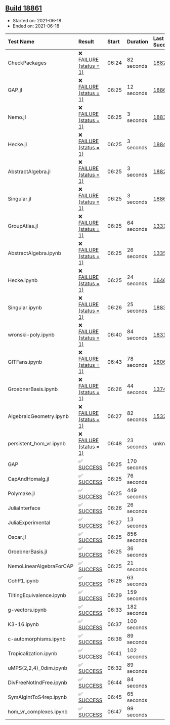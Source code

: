 ## [Build 18861](https://oscarci.mathematik.uni-kl.de/job/oscar/18861/)

* Started on: 2021-06-18
* Ended on: 2021-06-18

| Test Name    | Result | Start | Duration | Last Success | First Failure |
|:-------------|:-------|:------|:---------|:-------------|:--------------|
| CheckPackages | ❌ [FAILURE (status = 1)](https://oscarci.mathematik.uni-kl.de/job/oscar/18861/artifact/logs/build-18861/CheckPackages.log) | 06:24 | 82 seconds | [18822](https://oscarci.mathematik.uni-kl.de/job/oscar/18822/) | [18823](https://oscarci.mathematik.uni-kl.de/job/oscar/18823/) |
| GAP.jl | ❌ [FAILURE (status = 1)](https://oscarci.mathematik.uni-kl.de/job/oscar/18861/artifact/logs/build-18861/GAP.jl.log) | 06:25 | 12 seconds | [18860](https://oscarci.mathematik.uni-kl.de/job/oscar/18860/) | [18861](https://oscarci.mathematik.uni-kl.de/job/oscar/18861/) |
| Nemo.jl | ❌ [FAILURE (status = 1)](https://oscarci.mathematik.uni-kl.de/job/oscar/18861/artifact/logs/build-18861/Nemo.jl.log) | 06:25 | 3 seconds | [18835](https://oscarci.mathematik.uni-kl.de/job/oscar/18835/) | [18836](https://oscarci.mathematik.uni-kl.de/job/oscar/18836/) |
| Hecke.jl | ❌ [FAILURE (status = 1)](https://oscarci.mathematik.uni-kl.de/job/oscar/18861/artifact/logs/build-18861/Hecke.jl.log) | 06:25 | 3 seconds | [18841](https://oscarci.mathematik.uni-kl.de/job/oscar/18841/) | [18842](https://oscarci.mathematik.uni-kl.de/job/oscar/18842/) |
| AbstractAlgebra.jl | ❌ [FAILURE (status = 1)](https://oscarci.mathematik.uni-kl.de/job/oscar/18861/artifact/logs/build-18861/AbstractAlgebra.jl.log) | 06:25 | 3 seconds | [18822](https://oscarci.mathematik.uni-kl.de/job/oscar/18822/) | [18823](https://oscarci.mathematik.uni-kl.de/job/oscar/18823/) |
| Singular.jl | ❌ [FAILURE (status = 1)](https://oscarci.mathematik.uni-kl.de/job/oscar/18861/artifact/logs/build-18861/Singular.jl.log) | 06:25 | 3 seconds | [18860](https://oscarci.mathematik.uni-kl.de/job/oscar/18860/) | [18861](https://oscarci.mathematik.uni-kl.de/job/oscar/18861/) |
| GroupAtlas.jl | ❌ [FAILURE (status = 1)](https://oscarci.mathematik.uni-kl.de/job/oscar/18861/artifact/logs/build-18861/GroupAtlas.jl.log) | 06:25 | 64 seconds | [13311](https://oscarci.mathematik.uni-kl.de/job/oscar/13311/) | [13312](https://oscarci.mathematik.uni-kl.de/job/oscar/13312/) |
| AbstractAlgebra.ipynb | ❌ [FAILURE (status = 1)](https://oscarci.mathematik.uni-kl.de/job/oscar/18861/artifact/logs/build-18861/AbstractAlgebra.ipynb.log) | 06:25 | 26 seconds | [13355](https://oscarci.mathematik.uni-kl.de/job/oscar/13355/) | [13356](https://oscarci.mathematik.uni-kl.de/job/oscar/13356/) |
| Hecke.ipynb | ❌ [FAILURE (status = 1)](https://oscarci.mathematik.uni-kl.de/job/oscar/18861/artifact/logs/build-18861/Hecke.ipynb.log) | 06:25 | 24 seconds | [16463](https://oscarci.mathematik.uni-kl.de/job/oscar/16463/) | [16464](https://oscarci.mathematik.uni-kl.de/job/oscar/16464/) |
| Singular.ipynb | ❌ [FAILURE (status = 1)](https://oscarci.mathematik.uni-kl.de/job/oscar/18861/artifact/logs/build-18861/Singular.ipynb.log) | 06:26 | 25 seconds | [18835](https://oscarci.mathematik.uni-kl.de/job/oscar/18835/) | [18836](https://oscarci.mathematik.uni-kl.de/job/oscar/18836/) |
| wronski-poly.ipynb | ❌ [FAILURE (status = 1)](https://oscarci.mathematik.uni-kl.de/job/oscar/18861/artifact/logs/build-18861/wronski-poly.ipynb.log) | 06:40 | 84 seconds | [18314](https://oscarci.mathematik.uni-kl.de/job/oscar/18314/) | [18315](https://oscarci.mathematik.uni-kl.de/job/oscar/18315/) |
| GITFans.ipynb | ❌ [FAILURE (status = 1)](https://oscarci.mathematik.uni-kl.de/job/oscar/18861/artifact/logs/build-18861/GITFans.ipynb.log) | 06:43 | 78 seconds | [16068](https://oscarci.mathematik.uni-kl.de/job/oscar/16068/) | [16069](https://oscarci.mathematik.uni-kl.de/job/oscar/16069/) |
| GroebnerBasis.ipynb | ❌ [FAILURE (status = 1)](https://oscarci.mathematik.uni-kl.de/job/oscar/18861/artifact/logs/build-18861/GroebnerBasis.ipynb.log) | 06:26 | 44 seconds | [13748](https://oscarci.mathematik.uni-kl.de/job/oscar/13748/) | [13749](https://oscarci.mathematik.uni-kl.de/job/oscar/13749/) |
| AlgebraicGeometry.ipynb | ❌ [FAILURE (status = 1)](https://oscarci.mathematik.uni-kl.de/job/oscar/18861/artifact/logs/build-18861/AlgebraicGeometry.ipynb.log) | 06:27 | 82 seconds | [15322](https://oscarci.mathematik.uni-kl.de/job/oscar/15322/) | [15323](https://oscarci.mathematik.uni-kl.de/job/oscar/15323/) |
| persistent_hom_vr.ipynb | ❌ [FAILURE (status = 1)](https://oscarci.mathematik.uni-kl.de/job/oscar/18861/artifact/logs/build-18861/persistent_hom_vr.ipynb.log) | 06:48 | 23 seconds | unknown | unknown |
| GAP | ✅ [SUCCESS](https://oscarci.mathematik.uni-kl.de/job/oscar/18861/artifact/logs/build-18861/GAP.log) | 06:25 | 170 seconds |  |  |
| CapAndHomalg.jl | ✅ [SUCCESS](https://oscarci.mathematik.uni-kl.de/job/oscar/18861/artifact/logs/build-18861/CapAndHomalg.jl.log) | 06:25 | 76 seconds |  |  |
| Polymake.jl | ✅ [SUCCESS](https://oscarci.mathematik.uni-kl.de/job/oscar/18861/artifact/logs/build-18861/Polymake.jl.log) | 06:25 | 449 seconds |  |  |
| JuliaInterface | ✅ [SUCCESS](https://oscarci.mathematik.uni-kl.de/job/oscar/18861/artifact/logs/build-18861/JuliaInterface.log) | 06:26 | 26 seconds |  |  |
| JuliaExperimental | ✅ [SUCCESS](https://oscarci.mathematik.uni-kl.de/job/oscar/18861/artifact/logs/build-18861/JuliaExperimental.log) | 06:27 | 13 seconds |  |  |
| Oscar.jl | ✅ [SUCCESS](https://oscarci.mathematik.uni-kl.de/job/oscar/18861/artifact/logs/build-18861/Oscar.jl.log) | 06:25 | 856 seconds |  |  |
| GroebnerBasis.jl | ✅ [SUCCESS](https://oscarci.mathematik.uni-kl.de/job/oscar/18861/artifact/logs/build-18861/GroebnerBasis.jl.log) | 06:25 | 36 seconds |  |  |
| NemoLinearAlgebraForCAP | ✅ [SUCCESS](https://oscarci.mathematik.uni-kl.de/job/oscar/18861/artifact/logs/build-18861/NemoLinearAlgebraForCAP.log) | 06:25 | 21 seconds |  |  |
| CohP1.ipynb | ✅ [SUCCESS](https://oscarci.mathematik.uni-kl.de/job/oscar/18861/artifact/logs/build-18861/CohP1.ipynb.log) | 06:28 | 63 seconds |  |  |
| TiltingEquivalence.ipynb | ✅ [SUCCESS](https://oscarci.mathematik.uni-kl.de/job/oscar/18861/artifact/logs/build-18861/TiltingEquivalence.ipynb.log) | 06:29 | 159 seconds |  |  |
| g-vectors.ipynb | ✅ [SUCCESS](https://oscarci.mathematik.uni-kl.de/job/oscar/18861/artifact/logs/build-18861/g-vectors.ipynb.log) | 06:33 | 182 seconds |  |  |
| K3-16.ipynb | ✅ [SUCCESS](https://oscarci.mathematik.uni-kl.de/job/oscar/18861/artifact/logs/build-18861/K3-16.ipynb.log) | 06:37 | 100 seconds |  |  |
| c-automorphisms.ipynb | ✅ [SUCCESS](https://oscarci.mathematik.uni-kl.de/job/oscar/18861/artifact/logs/build-18861/c-automorphisms.ipynb.log) | 06:38 | 89 seconds |  |  |
| Tropicalization.ipynb | ✅ [SUCCESS](https://oscarci.mathematik.uni-kl.de/job/oscar/18861/artifact/logs/build-18861/Tropicalization.ipynb.log) | 06:41 | 102 seconds |  |  |
| uMPS(2,2,4)_0dim.ipynb | ✅ [SUCCESS](https://oscarci.mathematik.uni-kl.de/job/oscar/18861/artifact/logs/build-18861/uMPS-2-2-4-_0dim.ipynb.log) | 06:32 | 89 seconds |  |  |
| DivFreeNotIndFree.ipynb | ✅ [SUCCESS](https://oscarci.mathematik.uni-kl.de/job/oscar/18861/artifact/logs/build-18861/DivFreeNotIndFree.ipynb.log) | 06:44 | 84 seconds |  |  |
| SymAlgIntToS4rep.ipynb | ✅ [SUCCESS](https://oscarci.mathematik.uni-kl.de/job/oscar/18861/artifact/logs/build-18861/SymAlgIntToS4rep.ipynb.log) | 06:45 | 65 seconds |  |  |
| hom_vr_complexes.ipynb | ✅ [SUCCESS](https://oscarci.mathematik.uni-kl.de/job/oscar/18861/artifact/logs/build-18861/hom_vr_complexes.ipynb.log) | 06:47 | 99 seconds |  |  |
